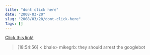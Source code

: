 ```yaml
--- 
title: "dont click here"
date: "2008-03-20"
slug: "2008/03/20/dont-click-here"
Tags: []
---
```

<a href="http://techdirt.com/articles/20080320/102209599.shtml">Click this link!</a>



<blockquote>[18:54:56] < bhale> mikegrb: they should arrest the googlebot</blockquote>

